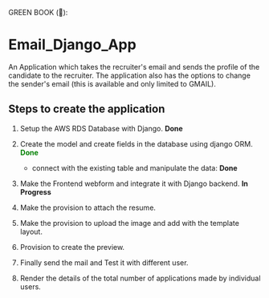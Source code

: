 GREEN BOOK (&#x1F4D7;):


# Email_Django_App
An Application which takes the recruiter's email and sends the profile of the candidate to the recruiter. The application also has the options to change the sender's email (this is available and only limited to GMAIL).

## Steps to create the application

1. Setup the AWS RDS Database with Django. **Done**

2. Create the model and create fields in the database using django ORM. <span style="color:green">**Done**</span>
    - connect with the existing table and manipulate the data: **Done**

3. Make the Frontend webform and integrate it with Django backend. **In Progress**

4. Make the provision to attach the resume.

5. Make the provision to upload the image and add with the template layout.

6. Provision to create the preview.

7. Finally send the mail and Test it with different user.

8. Render the details of the total number of applications made by individual users.
